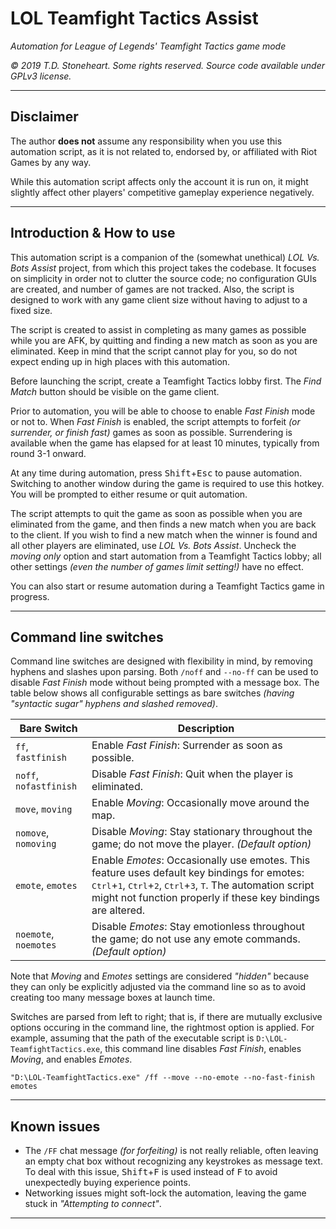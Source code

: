 # LOL Teamfight Tactics Assist

_Automation for League of Legends' Teamfight Tactics game mode_

_© 2019 T.D. Stoneheart. Some rights reserved. Source code available under GPLv3 license._

-----

## Disclaimer

The author **does not** assume any responsibility when you use this automation script, as it is not related to, endorsed by, or affiliated with Riot Games by any way.

While this automation script affects only the account it is run on, it might slightly affect other players' competitive gameplay experience negatively.

-----

## Introduction & How to use

This automation script is a companion of the (somewhat unethical) _LOL Vs. Bots Assist_ project, from which this project takes the codebase. It focuses on simplicity in order not to clutter the source code; no configuration GUIs are created, and number of games are not tracked. Also, the script is designed to work with any game client size without having to adjust to a fixed size.

The script is created to assist in completing as many games as possible while you are AFK, by quitting and finding a new match as soon as you are eliminated. Keep in mind that the script cannot play for you, so do not expect ending up in high places with this automation.

Before launching the script, create a Teamfight Tactics lobby first. The _Find Match_ button should be visible on the game client.

Prior to automation, you will be able to choose to enable _Fast Finish_ mode or not to. When _Fast Finish_ is enabled, the script attempts to forfeit _(or surrender, or finish fast)_ games as soon as possible. Surrendering is available when the game has elapsed for at least 10 minutes, typically from round 3-1 onward.

At any time during automation, press <kbd>Shift</kbd>+<kbd>Esc</kbd> to pause automation. Switching to another window during the game is required to use this hotkey. You will be prompted to either resume or quit automation.

The script attempts to quit the game as soon as possible when you are eliminated from the game, and then finds a new match when you are back to the client. If you wish to find a new match when the winner is found and all other players are eliminated, use _LOL Vs. Bots Assist_. Uncheck the _moving only_ option and start automation from a Teamfight Tactics lobby; all other settings _(even the number of games limit setting!)_ have no effect.

You can also start or resume automation during a Teamfight Tactics game in progress.

-----

## Command line switches

Command line switches are designed with flexibility in mind, by removing hyphens and slashes upon parsing. Both `/noff` and `--no-ff` can be used to disable _Fast Finish_ mode without being prompted with a message box. The table below shows all configurable settings as bare switches _(having "syntactic sugar" hyphens and slashed removed)_.

| Bare Switch  | Description  |
|--------------|--------------|
| `ff`, `fastfinish` | Enable _Fast Finish_: Surrender as soon as possible. |
| `noff`, `nofastfinish` | Disable _Fast Finish_: Quit when the player is eliminated. |
| `move`, `moving` | Enable _Moving_: Occasionally move around the map. |
| `nomove`, `nomoving` | Disable _Moving_: Stay stationary throughout the game; do not move the player. _(Default option)_ |
| `emote`, `emotes` | Enable _Emotes_: Occasionally use emotes. This feature uses default key bindings for emotes: <kbd>Ctrl</kbd>+<kbd>1</kbd>, <kbd>Ctrl</kbd>+<kbd>2</kbd>, <kbd>Ctrl</kbd>+<kbd>3</kbd>, <kbd>T</kbd>. The automation script might not function properly if these key bindings are altered. |
| `noemote`, `noemotes` | Disable _Emotes_: Stay emotionless throughout the game; do not use any emote commands. _(Default option)_ |

Note that _Moving_ and _Emotes_ settings are considered _"hidden"_ because they can only be explicitly adjusted via the command line so as to avoid creating too many message boxes at launch time.

Switches are parsed from left to right; that is, if there are mutually exclusive options occuring in the command line, the rightmost option is applied. For example, assuming that the path of the executable script is `D:\LOL-TeamfightTactics.exe`, this command line disables _Fast Finish_, enables _Moving_, and enables _Emotes_.
```
"D:\LOL-TeamfightTactics.exe" /ff --move --no-emote --no-fast-finish emotes
```

-----

## Known issues

* The `/FF` chat message _(for forfeiting)_ is not really reliable, often leaving an empty chat box without recognizing any keystrokes as message text. To deal with this issue, <kbd>Shift</kbd>+<kbd>F</kbd> is used instead of <kbd>F</kbd> to avoid unexpectedly buying experience points.
* Networking issues might soft-lock the automation, leaving the game stuck in _"Attempting to connect"_.

-----
